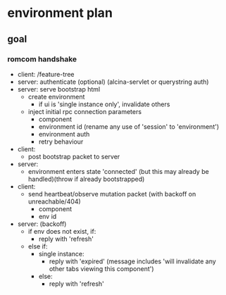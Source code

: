 # environment plan

## goal

### romcom handshake

  - client: /feature-tree
  - server: authenticate (optional) (alcina-servlet or querystring auth)
  - server: serve bootstrap html
  	- create environment
  	  - if ui is 'single instance only', invalidate others
  	- inject initial rpc connection parameters
  	  - component
  	  - environment id (rename any use of 'session' to 'environment')
  	  - environment auth
  	  - retry behaviour
  - client: 
  	- post bootstrap packet to server
  - server:
  	- environment enters state 'connected' (but this may already be handled)(throw if already bootstrapped)
  - client:
  	- send heartbeat/observe mutation packet (with backoff on unreachable/404)
  	  - component
  	  - env id
  - server: (backoff)
  	- if env does not exist, if:
  	  - reply with 'refresh'
  	- else if:
  	  - single instance:
      	- reply with 'expired' (message includes 'will invalidate any other tabs viewing this component')
  	  - else:
      	- reply with 'refresh'      	